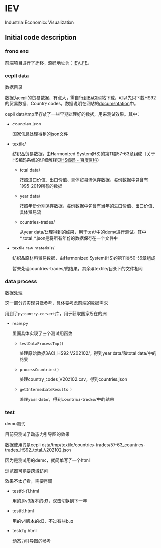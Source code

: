 # IEV
Industrial Economics Visualization

## Initial code description

### frond end
前端项目进行了迁移，源码地址为：[IEV_FE](https://github.com/xutong8/IEV_FE)。
### cepii data

数据目录

数据为cepii的贸易数据，有点大，需自行到[BACI](http://cepii.fr/CEPII/en/bdd_modele/presentation.asp?id=37)网站下载。可以先只下载HS92的贸易数据、Country codes。数据说明在网站的[documentation](http://www.cepii.fr/DATA_DOWNLOAD/baci/doc/DescriptionBACI.html)中。

cepii data/tmp里存放了一些早期处理好的数据，用来测试效果。其中：

- countries.json

	国家信息处理得到的json文件

- textile/

	纺织品贸易数据，由Harmonized System(HS)的第11类57-63章组成（关于HS编码系统的详细解释见[HS编码 - 百度百科](https://baike.baidu.com/item/HS%E7%BC%96%E7%A0%81/1532725?fr=aladdin)）

	- total data/

		按照进口价值、出口价值、具体贸易流保存数据，每份数据中包含有1995-2019所有的数据

	- year data/

		按照年份分别保存数据，每份数据中包含有当年的进口价值、出口价值、具体贸易流
	
	- countries-trades/

		从year data/处理得到的结果，用于test/中的demo进行测试。其中\*\_total\_\*.json是将所有年份的数据保存在一个文件中

- textile raw materials/

	纺织品原材料贸易数据，由Harmonized System(HS)的第11类50-56章组成

	暂未处理countries-trades/的结果，其余与textile/目录下的文件相同

### data process

数据处理

这一部分的实现只做参考，具体要考虑前端的数据需求

用到了`pycountry-convert`库，用于获取国家所在的洲

- main.py

	里面具体实现了三个测试用函数

	- `testDataProcessTmp()`

		处理原始数据BACI\_HS92\_V202102/，得到year data/和total data/中的结果

	- `processCountries()`

		处理country\_codes\_V202102.csv，得到countries.json

	- `getIntermediateResults()`

		处理year data/，得到countries-trades/中的结果

### test

demo测试

目前只测试了动态力引导图的效果

数据使用的是cepii data/tmp/textile/countries-trades/57-63\_countries-trades\_HS92\_total\_V202102.json

因为是测试用的demo，就简单写了一个html

浏览器可能要跨域访问

效果不太好看，需要再调

- testfd-t1.html

	用的是v3版本的d3，双击切换到下一年

- testfd.html

	用的v4版本的d3，不过有些bug

- testdfg.html

	动态力引导图的参考


